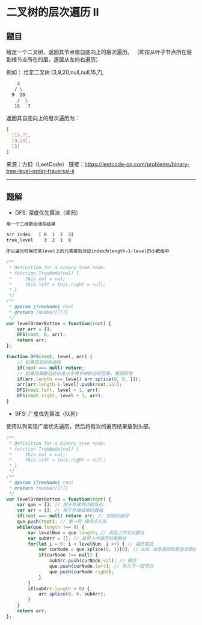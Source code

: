 # 二叉树的层次遍历 II

## 题目

给定一个二叉树，返回其节点值自底向上的层次遍历。 （即按从叶子节点所在层到根节点所在的层，逐层从左向右遍历）

例如：
给定二叉树 [3,9,20,null,null,15,7],

```bash
    3
   / \
  9  20
    /  \
   15   7
```

返回其自底向上的层次遍历为：

```bash
[
  [15,7],
  [9,20],
  [3]
]
```

来源：力扣（LeetCode）
链接：<https://leetcode-cn.com/problems/binary-tree-level-order-traversal-ii>

---

## 题解

- DFS: 深度优先算法（递归）

```bash
用一个二维数组储存结果

arr_index   [ 0  1  2  3]
tree_level    3  2  1  0

所以遍历时候把某level上的元素推到对应index为length-1-level的小数组中
```

```javascript
/**
 * Definition for a binary tree node.
 * function TreeNode(val) {
 *     this.val = val;
 *     this.left = this.right = null;
 * }
 */
/**
 * @param {TreeNode} root
 * @return {number[][]}
 */
var levelOrderBottom = function(root) {
    var arr = [];
    DFS(root, 0, arr);
    return arr;
};

function DFS(root, level, arr) {
    // 如果是空树则返回
    if(root === null) return;
    // 如果结果数组的长度小于等于树的当前层级，那就新增
    if(arr.length <== level) arr.splice(0, 0, []);
    arr[arr.length-1-level].push(root.val);
    DFS(root.left, level + 1, arr);
    DFS(root.right, level + 1, arr);
}
```

- BFS: 广度优先算法（队列）

使用队列实现广度优先遍历，然后将每次的遍历结果插到头部。

```javascript
/**
 * Definition for a binary tree node.
 * function TreeNode(val) {
 *     this.val = val;
 *     this.left = this.right = null;
 * }
 */
/**
 * @param {TreeNode} root
 * @return {number[][]}
 */
var levelOrderBottom = function(root) {
    var que = []; // 用于存储节点的队列
    var arr = []; // 用于存储结果的数组
    if(root === null) return arr; // 空树则返回
    que.push(root); // 第一层 根节点入队
    while(que.length !== 0) {
        var levelNum = que.length; // 该层上的节点数目
        var subArr = []; // 某层上的遍历结果数组
        for(let i = 0; i < levelNum; i ++) { // 遍历某层
            var curNode = que.splice(0, 1)[0]; // 出队 注意返回的是包含删除元素的一个数组
            if(curNode !== null) {
                subArr.push(curNode.val); // 储存
                que.push(curNode.left); // 存入下一层节点
                que.push(curNode.right);
            }
        }
        if(subArr.length > 0) {
            arr.splice(0, 0, subArr);
        }
    }
    return arr;
};
```
